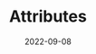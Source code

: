 ---
title: 'Attributes'
authors:
  - estelleweyl
description: Learn about the different global attributes along with attributes specific to particular HTML elements.
date: 2022-09-08
placeholder: true
tags:
  - html
---
